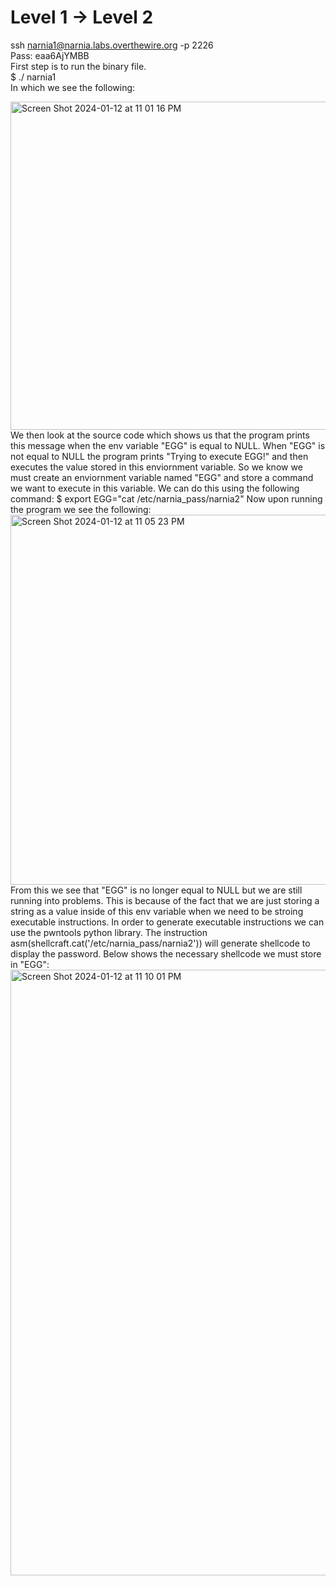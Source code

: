 # Level 1 -> Level 2  
ssh narnia1@narnia.labs.overthewire.org -p 2226  
Pass: eaa6AjYMBB  
First step is to run the binary file.  
$ ./ narnia1  
In which we see the following:  

<img width="525" alt="Screen Shot 2024-01-12 at 11 01 16 PM" src="https://github.com/tylerdionne/OverTheWire-Narnia-Write-ups/assets/143131384/7aae9e4e-1591-42ec-a378-47bb001d8f47">
We then look at the source code which shows us that the program prints this message when the env variable "EGG" is equal to NULL.  
When "EGG" is not equal to NULL the program prints "Trying to execute EGG!" and then executes the value stored in this enviornment variable.  
So we know we must create an enviornment variable named "EGG" and store a command we want to execute in this variable.  
We can do this using the following command:  
$ export EGG="cat /etc/narnia_pass/narnia2"  
Now upon running the program we see the following:  

<img width="592" alt="Screen Shot 2024-01-12 at 11 05 23 PM" src="https://github.com/tylerdionne/OverTheWire-Narnia-Write-ups/assets/143131384/d9221684-4c9a-4a05-a720-6fab5f7a5d69">
From this we see that "EGG" is no longer equal to NULL but we are still running into problems.  
This is because of the fact that we are just storing a string as a value inside of this env variable when we need to be stroing executable instructions.  
In order to generate executable instructions we can use the pwntools python library.
The instruction asm(shellcraft.cat('/etc/narnia_pass/narnia2')) will generate shellcode to display the password.
Below shows the necessary shellcode we must store in "EGG":  

<img width="969" alt="Screen Shot 2024-01-12 at 11 10 01 PM" src="https://github.com/tylerdionne/OverTheWire-Narnia-Write-ups/assets/143131384/f64856ee-0bd2-455d-a087-bd1b32375118">





